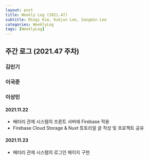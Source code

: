 ```yaml
---
layout: post
title: Weekly Log (2021.47)
subtitle: Mingi Kim, Kukjun Lee, Sangmin Lee
categories: WeeklyLog
tags: [WeeklyLog]
---
```


## 주간 로그 (2021.47 주차)

### 김민기

### 이국준

### 이상민

#### 2021.11.22
* 배터리 관제 시스템의 프론트 서버에 Firebase 적용
* Firebase Cloud Storage & Nuxt 튜토리얼 글 작성 및 프로젝트 공유

#### 2021.11.23
* 배터리 관제 시스템의 로그인 페이지 구현
